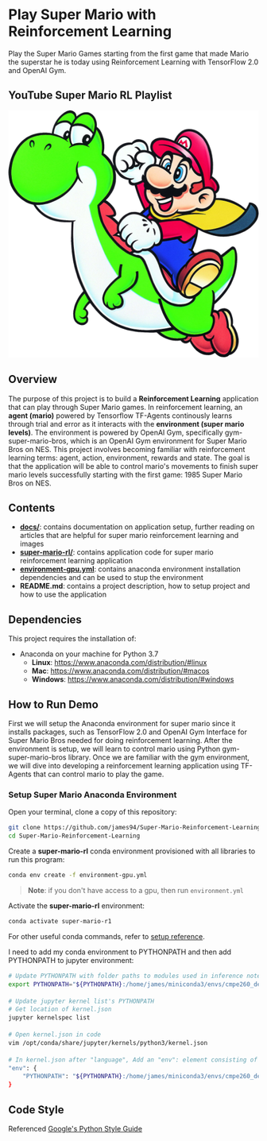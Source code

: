 # Play Super Mario with Reinforcement Learning

Play the Super Mario Games starting from the first game that made Mario the superstar he is today using Reinforcement Learning with TensorFlow 2.0 and OpenAI Gym.

YouTube Super Mario RL Playlist
---

![super-mario-yoshi.jpg](docs/images/super-mario-yoshi.jpg)

Overview
---

The purpose of this project is to build a **Reinforcement Learning** application that can play through Super Mario games. In reinforcement learning, an **agent (mario)** powered by Tensorflow TF-Agents continously learns through trial and error as it interacts with the **environment (super mario levels)**. The environment is powered by OpenAI Gym, specifically gym-super-mario-bros, which is an OpenAI Gym environment for Super Mario Bros on NES. This project involves becoming familiar with reinforcement learning terms: agent, action, environment, rewards and state. The goal is that the application will be able to control mario's movements to finish super mario levels successfully starting with the first game: 1985 Super Mario Bros on NES.

Contents
---

- **[docs/](docs)**: contains documentation on application setup, further reading on articles that are helpful for super mario reinforcement learning and images
- **[super-mario-rl/](super-mario-rl)**: contains application code for super mario reinforcement learning application
- **[environment-gpu.yml](environment-gpu.yml)**: contains anaconda environment installation dependencies and can be used to stup the environment
- **README.md**: contains a project description, how to setup project and how to use the application

Dependencies
---

This project requires the installation of:

- Anaconda on your machine for Python 3.7
  - **Linux**: https://www.anaconda.com/distribution/#linux
  - **Mac**: https://www.anaconda.com/distribution/#macos
  - **Windows**: https://www.anaconda.com/distribution/#windows

How to Run Demo
---

First we will setup the Anaconda environment for super mario since it installs packages, such as TensorFlow 2.0 and OpenAI Gym Interface for Super Mario Bros needed for doing reinforcement learning. After the environment is setup, we will learn to control mario using Python gym-super-mario-bros library. Once we are familiar with the gym environment, we will dive into developing a reinforcement learning application using TF-Agents that can control mario to play the game.

### Setup Super Mario Anaconda Environment

Open your terminal, clone a copy of this repository:

~~~bash
git clone https://github.com/james94/Super-Mario-Reinforcement-Learning
cd Super-Mario-Reinforcement-Learning
~~~

Create a **super-mario-rl** conda environment provisioned with all libraries to run this program:

~~~bash
conda env create -f environment-gpu.yml
~~~

> **Note**: if you don't have access to a gpu, then run `environment.yml`

Activate the **super-mario-rl** environment:

~~~bash
conda activate super-mario-r1
~~~

For other useful conda commands, refer to [setup reference](docs/setup/reference.md).

I need to add my conda environment to PYTHONPATH and then add PYTHONPATH to jupyter environment:

~~~bash
# Update PYTHONPATH with folder paths to modules used in inference notebook
export PYTHONPATH="${PYTHONPATH}:/home/james/miniconda3/envs/cmpe260_dev"

# Update jupyter kernel list's PYTHONPATH
# Get location of kernel.json
jupyter kernelspec list

# Open kernel.json in code
vim /opt/conda/share/jupyter/kernels/python3/kernel.json

# In kernel.json after "language", Add an "env": element consisting of environment variables you wish to include in this kernel's environment
"env": {
    "PYTHONPATH": "${PYTHONPATH}:/home/james/miniconda3/envs/cmpe260_dev"
}
~~~



Code Style
---

Referenced [Google's Python Style Guide](https://google.github.io/styleguide/pyguide.html)